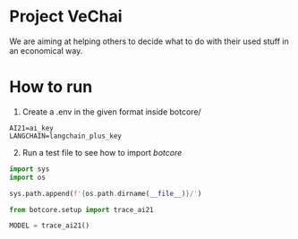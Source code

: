# Project VeChai
We are aiming at helping others to decide what to do with their used stuff in an economical way.

# How to run
1. Create a .env in the given format inside botcore/

```
AI21=ai_key
LANGCHAIN=langchain_plus_key
```
2. Run a test file to see how to import _botcore_

```python
import sys
import os

sys.path.append(f'{os.path.dirname(__file__)}/') 

from botcore.setup import trace_ai21

MODEL = trace_ai21()
```
